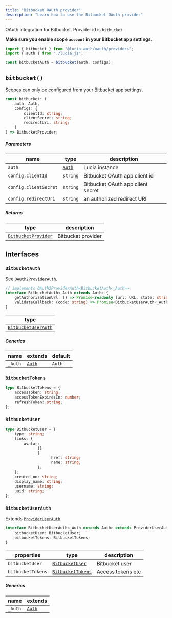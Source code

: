 ```yaml
---
title: "Bitbucket OAuth provider"
description: "Learn how to use the Bitbucket OAuth provider"
---
```


OAuth integration for Bitbucket. Provider id is `bitbucket`.

**Make sure you enable scope `account` in your Bitbucket app settings.**

```ts
import { bitbucket } from "@lucia-auth/oauth/providers";
import { auth } from "./lucia.js";

const bitbucketAuth = bitbucket(auth, configs);
```

## `bitbucket()`

Scopes can only be configured from your Bitbucket app settings.

```ts
const bitbucket: (
	auth: Auth,
	configs: {
		clientId: string;
		clientSecret: string;
		redirectUri: string;
	}
) => BitbucketProvider;
```

##### Parameters

| name                  | type                                       | description                       |
| --------------------- | ------------------------------------------ | --------------------------------- |
| `auth`                | [`Auth`](/reference/lucia/interfaces/auth) | Lucia instance                    |
| `config.clientId`     | `string`                                   | Bitbucket OAuth app client id     |
| `config.clientSecret` | `string`                                   | Bitbucket OAuth app client secret |
| `config.redirectUri`  | `string`                                   | an authorized redirect URI        |

##### Returns

| type                                      | description        |
| ----------------------------------------- | ------------------ |
| [`BitbucketProvider`](#bitbucketprovider) | Bitbucket provider |

## Interfaces

### `BitbucketAuth`

See [`OAuth2ProviderAuth`](/reference/oauth/interfaces/oauth2providerauth).

```ts
// implements OAuth2ProviderAuth<BitbucketAuth<_Auth>>
interface BitbucketAuth<_Auth extends Auth> {
	getAuthorizationUrl: () => Promise<readonly [url: URL, state: string]>;
	validateCallback: (code: string) => Promise<BitbucketUserAuth<_Auth>>;
}
```

| type                                      |
| ----------------------------------------- |
| [`BitbucketUserAuth`](#bitbucketuserauth) |

##### Generics

| name    | extends                                    | default |
| ------- | ------------------------------------------ | ------- |
| `_Auth` | [`Auth`](/reference/lucia/interfaces/auth) | `Auth`  |

### `BitbucketTokens`

```ts
type BitbucketTokens = {
	accessToken: string;
	accessTokenExpiresIn: number;
	refreshToken: string;
};
```

### `BitbucketUser`

```ts
type BitbucketUser = {
	type: string;
	links: {
		avatar:
			| {}
			| {
					href: string;
					name: string;
			  };
	};
	created_on: string;
	display_name: string;
	username: string;
	uuid: string;
};
```

### `BitbucketUserAuth`

Extends [`ProviderUserAuth`](/reference/oauth/interfaces/provideruserauth).

```ts
interface BitbucketUserAuth<_Auth extends Auth> extends ProviderUserAuth<_Auth> {
	bitbucketUser: BitbucketUser;
	bitbucketTokens: BitbucketTokens;
}
```

| properties        | type                                  | description       |
| ----------------- | ------------------------------------- | ----------------- |
| `bitbucketUser`   | [`BitbucketUser`](#bitbucketuser)     | Bitbucket user    |
| `bitbucketTokens` | [`BitbucketTokens`](#bitbuckettokens) | Access tokens etc |

##### Generics

| name    | extends                                    |
| ------- | ------------------------------------------ |
| `_Auth` | [`Auth`](/reference/lucia/interfaces/auth) |
